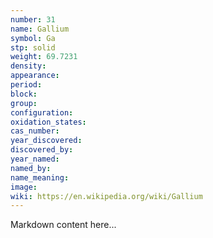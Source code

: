 ```yaml
---
number: 31
name: Gallium
symbol: Ga
stp: solid
weight: 69.7231
density:
appearance:
period:
block:
group:
configuration:
oxidation_states:
cas_number:
year_discovered:
discovered_by:
year_named:
named_by:
name_meaning:
image:
wiki: https://en.wikipedia.org/wiki/Gallium
---
```


Markdown content here...
